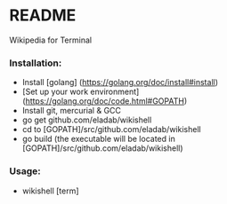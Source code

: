 # README #

Wikipedia for Terminal

### Installation: ###

* Install [golang] (https://golang.org/doc/install#install)
* [Set up your work environment] (https://golang.org/doc/code.html#GOPATH)
* Install git, mercurial & GCC
* go get github.com/eladab/wikishell
* cd to [GOPATH]/src/github.com/eladab/wikishell
* go build (the executable will be located in [GOPATH]/src/github.com/eladab/wikishell)

### Usage: ###

* wikishell [term]
